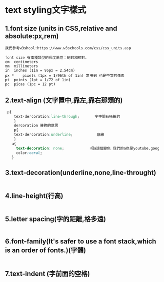 # text styling文字樣式
##  1.font size (units in CSS,relative and absolute:px,rem)
```
我們參考w3shool:https://www.w3schools.com/css/css_units.asp 

font size 有兩種類型的長度單位：絕對和相對。
cm	centimeters
mm	millimeters
in	inches (1in = 96px = 2.54cm)
px *	pixels (1px = 1/96th of 1in) 常用到 也是中文的像素
pt	points (1pt = 1/72 of 1in)
pc	picas (1pc = 12 pt)

``` 
## 2.text-align (文字置中,靠左,靠右那類的)
```css
 p{
    text-dercoration:line-through;       字中間有橫線的
    }
    dercoration 裝飾的意思
    p{
    text-dercoration:underline;           底線
    }
   a{
     text-decoration: none;            把a這個變色 我們的a也是youtube,google的網址可以使那個變色
     color:coral;  
   }
```
## 3.text-decoration(underline,none,line-throught)
```
```
## 4.line-height(行高)
```
```
## 5.letter spacing(字的距離,格多遠)
```
```
## 6.font-family(lt's safer to use a font stack,which is an order of fonts.)(字體)
```
```
## 7.text-indent (字前面的空格)
```
``` 
